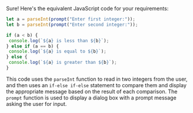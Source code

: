 Sure! Here's the equivalent JavaScript code for your requirements:
```javascript
let a = parseInt(prompt("Enter first integer:"));
let b = parseInt(prompt("Enter second integer:"));

if (a < b) {
 console.log(`${a} is less than ${b}`);
} else if (a == b) {
 console.log(`${a} is equal to ${b}`);
} else {
 console.log(`${a} is greater than ${b}`);
}
```
This code uses the `parseInt` function to read in two integers from the user, and then uses an `if-else if-else` statement to compare them and display the appropriate message based on the result of each comparison. The `prompt` function is used to display a dialog box with a prompt message asking the user for input.

